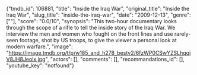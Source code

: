 {"tmdb_id": 106881, "title": "Inside the Iraq War", "original_title": "Inside the Iraq War", "slug_title": "inside-the-iraq-war", "date": "2009-12-13", "genre": [""], "score": "0.0/10", "synopsis": "This two-hour documentary looks through the scope of a rifle to tell the inside story of the Iraq War. We interview the men and women who fought on the front lines and use rarely-seen footage, shot by US troops, to give the viewer a personal look at modern warfare.", "image": "https://image.tmdb.org/t/p/w185_and_h278_bestv2/6fzWP0CSwYZSLhqqiV8JH8Jeolx.jpg", "actors": [], "comments": [], "recommandations_id": [], "youtube_key": "notfound"}